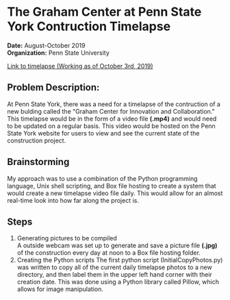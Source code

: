 # The Graham Center at Penn State York Contruction Timelapse
**Date:**  August-October 2019  
**Organization:** Penn State University

[Link to timelapse (Working as of October 3rd, 2019)](https://york.psu.edu/academics/graham-fellows-program)

## Problem Description:
At Penn State York, there was a need for a timelapse of the contruction of a new bulding called the "Graham Center for
Innovation and Collaboration."  This timelapse would be in the form of a video file **(.mp4)** and would
need to be updated on a regular basis.  This video would be hosted on the Penn State York website for users to view and 
see the current state of the construction project.

## Brainstorming
My approach was to use a combination of the Python programming language, Unix shell scripting, and Box file hosting to create
a system that would create a new timelapse video file daily.  This would allow for an almost real-time look into how far along the
project is.

## Steps
1. Generating pictures to be compiled  
A outside webcam was set up to generate and save a picture file **(.jpg)** of the construction every day at noon to a Box file hosting folder.
1. Creating the Python scripts
The first python script (InitialCopyPhotos.py) was written to copy all of the current daily timelapse photos to a new directory, and then label them in the upper left hand corner with their creation date.  This was done using a Python library called Pillow,
which allows for image manipulation.  
